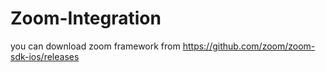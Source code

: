 # Zoom-Integration
you can download zoom framework from https://github.com/zoom/zoom-sdk-ios/releases
